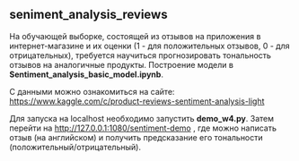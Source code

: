 ## seniment_analysis_reviews
На обучающей выборке, состоящей из отзывов на приложения в интернет-магазине и их оценки (1 - для положительных отзывов, 0 - для отрицательных), требуется научиться прогнозировать тональность отзывов на аналогичные продукты. Построение модели в **Sentiment_analysis_basic_model.ipynb**.

С данными можно ознакомиться на сайте: https://www.kaggle.com/c/product-reviews-sentiment-analysis-light

Для запуска на localhost необходимо запустить **demo_w4.py**. Затем перейти на http://127.0.0.1:1080/sentiment-demo , где можно написать отзыв (на английском) и получить предсказание его тональности (положительный/отрицательный).  
